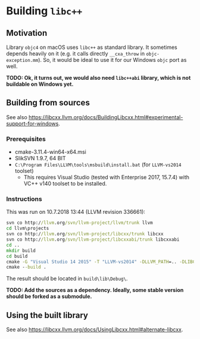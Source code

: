 # Building `libc++`

## Motivation

Library `objc4` on macOS uses `libc++` as standard library.
It sometimes depends heavily on it (e.g. it calls directly `__cxa_throw` in `objc-exception.mm`).
So, it would be ideal to use it for our Windows `objc` port as well.

**TODO: Ok, it turns out, we would also need `libc++abi` library, which is not buildable on Windows yet.**

## Building from sources

See also <https://libcxx.llvm.org/docs/BuildingLibcxx.html#experimental-support-for-windows>.

### Prerequisites

- cmake-3.11.4-win64-x64.msi
- SlikSVN 1.9.7, 64 BIT
- `C:\Program Files\LLVM\tools\msbuild\install.bat` (for `LLVM-vs2014` toolset)
  - This requires Visual Studio (tested with Enterprise 2017, 15.7.4) with VC++ v140 toolset to be installed.

### Instructions

This was run on 10.7.2018 13:44 (LLVM revision 336661):

```cmd
svn co http://llvm.org/svn/llvm-project/llvm/trunk llvm
cd llvm\projects
svn co http://llvm.org/svn/llvm-project/libcxx/trunk libcxx
svn co http://llvm.org/svn/llvm-project/libcxxabi/trunk libcxxabi
cd ..
mkdir build
cd build
cmake -G "Visual Studio 14 2015" -T "LLVM-vs2014" -DLLVM_PATH=.. -DLIBCXX_ENABLE_SHARED=YES -DLIBCXX_ENABLE_STATIC=NO -DLIBCXX_ENABLE_EXPERIMENTAL_LIBRARY=NO ..\projects\libcxx
cmake --build .
```

The result should be located in `build\lib\Debug\`.

**TODO: Add the sources as a dependency.
Ideally, some stable version should be forked as a submodule.**

## Using the built library

See also <https://libcxx.llvm.org/docs/UsingLibcxx.html#alternate-libcxx>.
